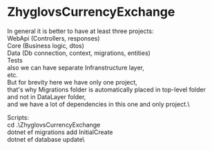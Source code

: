 # ZhyglovsCurrencyExchange

In general it is better to have at least three projects:\
WebApi (Controllers, responses)\
Core (Business logic, dtos)\
Data (Db connection, context, migrations, entities)\
Tests\
also we can have separate Infranstructure layer,\
etc.\
But for brevity here we have only one project,\
that's why Migrations folder is automatically placed in top-level folder\
and not in DataLayer folder,\
and we have a lot of dependencies in this one and only project.\

Scripts:\
cd .\ZhyglovsCurrencyExchange\
dotnet ef migrations add InitialCreate\
dotnet ef database update\

